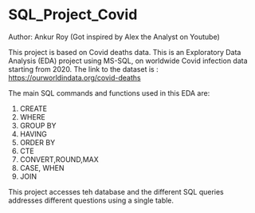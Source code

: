 # SQL_Project_Covid

Author: Ankur Roy 
(Got inspired by Alex the Analyst on Youtube)

This project is based on Covid deaths data. This is an Exploratory Data Analysis (EDA) project using MS-SQL, on worldwide Covid infection data starting from 2020. The link to the 
dataset is : https://ourworldindata.org/covid-deaths

The main SQL commands and functions used in this EDA are:
1. CREATE
2. WHERE
3. GROUP BY
4. HAVING
5. ORDER BY
6. CTE
7. CONVERT,ROUND,MAX
8. CASE, WHEN
9. JOIN

This project accesses teh database and the different SQL queries addresses different questions using a single table.


